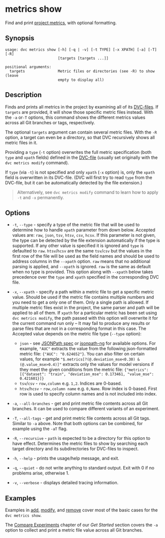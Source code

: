 # metrics show

Find and print [project metrics](/doc/commands-reference/metrics), with optional
formatting.

## Synopsis

```usage
usage: dvc metrics show [-h] [-q | -v] [-t TYPE] [-x XPATH] [-a] [-T] [-R]
                        [targets [targets ...]]

positional arguments:
  targets               Metric files or directories (see -R) to show (leave
                        empty to display all)
```

## Description

Finds and prints all metrics in the <abbr>project</abbr> by examining all of its
[DVC-files](/doc/user-guide/dvc-file-format). If `targets` are provided, it will
show those specific metric files instead. With the `-a` or`-T` options, this
command shows the different metrics values across all Git branches or tags,
respectively.

The optional `targets` argument can contain several metric files. With the `-R`
option, a target can even be a directory, so that DVC recursively shows all
metric files in it.

Providing a `type` (`-t` option) overwrites the full metric specification (both
`type` and `xpath` fields) defined in the
[DVC-file](/doc/user-guide/dvc-file-format) (usually set originally with the
`dvc metrics modify` command).

If `type` (via `-t`) is not specified and only `xpath` (`-x` option) is, only
the `xpath` field is overwritten in its DVC-file. (DVC will first try to read
`type` from the DVC-file, but it can be automatically detected by the file
extension.)

> Alternatively, see `dvc metrics modify` command to learn how to apply `-t` and
> `-x` permanently.

## Options

- `-t`, `--type` - specify a type of the metric file that will be used to
  determine how to handle `xpath` parameter from down below. Accepted values
  are: `raw`, `json`, `tsv`, `htsv`, `csv`, `hcsv`. If this parameter is not
  given, the type can be detected by the file extension automatically if the
  type is supported. If any other value is specified it is ignored and `type` is
  defaulted to `raw`. `htsv`/`hcsv` are the same `tsv`/`csv` but the values in
  the first row of the file will be used as the field names and should be used
  to address columns in the `--xpath` option. `raw` means that no additional
  parsing is applied, and `--xpath` is ignored. `raw` is the same as default
  when no type is provided. This option along with `--xpath` below takes
  precedence over the `type` and `xpath` specified in the corresponding DVC
  file.

- `-x`, `--xpath` - specify a path within a metric file to get a specific metric
  value. Should be used if the metric file contains multiple numbers and you
  need to get a only one of them. Only a single path is allowed. If multiple
  metric files exist in the <abbr>project</abbr>, the same parser and path will
  be applied to all of them. If `xpath` for a particular metric has been set
  using `dvc metrics modify`, the path passed with this option will overwrite it
  for the current command run only – It may fail to produce any results or parse
  files that are not in a corresponding format in this case. The Accepted value
  depends on the metric file type (`--type` option):

  - `json` - see [JSONPath spec](https://goessner.net/articles/JsonPath/) or
    [jsonpath-ng](https://github.com/h2non/jsonpath-ng) for available options.
    For example, `"AUC"` extracts the value from the following json-formatted
    metric file: `{"AUC": "0.624652"}`. You can also filter on certain values,
    for example `"$.metrics[?(@.deviation_mse<0.30) & (@.value_mse>0.4)]"`
    extracts only the values for model versions if they meet the given
    conditions from the metric file:
    `{"metrics": [{"dataset": "train", "deviation_mse": 0.173461, "value_mse": 0.421601}]}`
  - `tsv`/`csv` - `row,column` e.g. `1,2`. Indices are 0-based.
  - `htsv`/`hcsv` - `row,column name` e.g. `0,Name`. Row index is 0-based. First
    row is used to specify column names and is not included into index.

- `-a`, `--all-branches` - get and print metric file contents across all Git
  branches. It can be used to compare different variants of an experiment.

- `-T`, `--all-tags` - get and print metric file contents across all Git tags.
  Similar to `-a` above. Note that both options can be combined, for example
  using the `-aT` flag.

- `-R`, `--recursive` - `path` is expected to be a directory for this option to
  have effect. Determines the metric files to show by searching each target
  directory and its subdirectories for DVC-files to inspect.

- `-h`, `--help` - prints the usage/help message, and exit.

- `-q`, `--quiet` - do not write anything to standard output. Exit with 0 if no
  problems arise, otherwise 1.

- `-v`, `--verbose` - displays detailed tracing information.

## Examples

Examples in [add](/doc/commands-reference/metric/add),
[modify](/doc/commands-reference/metrics/modify), and
[remove](/doc/commands-reference/metrics/remove) cover most of the basic cases
for the `dvc metrics show`.

The [Compare Experiments](/doc/get-started/compare-experiments) chapter of our
_Get Started_ section covers the `-a` option to collect and print a metric file
value across all Git branches.
